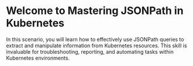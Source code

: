 # Welcome to Mastering JSONPath in Kubernetes

In this scenario, you will learn how to effectively use JSONPath queries to extract and manipulate information from Kubernetes resources. This skill is invaluable for troubleshooting, reporting, and automating tasks within Kubernetes environments.